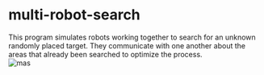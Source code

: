 # multi-robot-search

This program simulates robots working together to search for an unknown randomly placed target. They communicate with one another about the areas that already been searched to optimize the process.  
![mas](https://user-images.githubusercontent.com/89619015/132371029-b6b4c9df-ce72-490e-9b12-9ff816e436a5.gif)
